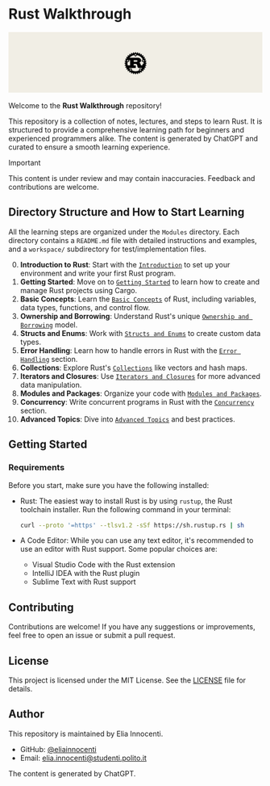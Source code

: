 # Rust Walkthrough

![rust](resources/rust_logo.png)

Welcome to the **Rust Walkthrough** repository!  

This repository is a collection of notes, lectures, and steps to learn Rust. It is structured to provide a comprehensive learning path for beginners and experienced programmers alike. The content is generated by ChatGPT and curated to ensure a smooth learning experience.

> [!IMPORTANT] 
> This content is under review and may contain inaccuracies. Feedback and contributions are welcome.

## Directory Structure and How to Start Learning

All the learning steps are organized under the `Modules` directory. Each directory contains a `README.md` file with detailed instructions and examples, and a `workspace/` subdirectory for test/implementation files.

0. **Introduction to Rust**: Start with the [`Introduction`](Modules/00-Introduction/README.md) to set up your environment and write your first Rust program.
1. **Getting Started**: Move on to [`Getting Started`](Modules/01-Getting-Started/README.md) to learn how to create and manage Rust projects using Cargo.
2. **Basic Concepts**: Learn the [`Basic Concepts`](Modules/02-Basic-Concepts/README.md) of Rust, including variables, data types, functions, and control flow.
3. **Ownership and Borrowing**: Understand Rust's unique [`Ownership and Borrowing`](Modules/03-Ownership-and-Borrowing/README.md) model.
4. **Structs and Enums**: Work with [`Structs and Enums`](Modules/04-Structs-and-Enums/README.md) to create custom data types.
5. **Error Handling**: Learn how to handle errors in Rust with the [`Error Handling`](Modules/05-Error-Handling/README.md) section.
6. **Collections**: Explore Rust's [`Collections`](Modules/06-Collections/README.md) like vectors and hash maps.
7. **Iterators and Closures**: Use [`Iterators and Closures`](Modules/07-Iterators-and-Closures/README.md) for more advanced data manipulation.
8. **Modules and Packages**: Organize your code with [`Modules and Packages`](Modules/08-Modules-and-Packages/README.md).
9. **Concurrency**: Write concurrent programs in Rust with the [`Concurrency`](Modules/09-Concurrency/README.md) section.
10. **Advanced Topics**: Dive into [`Advanced Topics`](Modules/10-Advanced-Topics/README.md) and best practices.

## Getting Started

### Requirements

Before you start, make sure you have the following installed:

- Rust: The easiest way to install Rust is by using `rustup`, the Rust toolchain installer. Run the following command in your terminal:

    ```sh
    curl --proto '=https' --tlsv1.2 -sSf https://sh.rustup.rs | sh
    ```

- A Code Editor: While you can use any text editor, it's recommended to use an editor with Rust support. Some popular choices are:
    - Visual Studio Code with the Rust extension
    - IntelliJ IDEA with the Rust plugin
    - Sublime Text with Rust support

## Contributing

Contributions are welcome! If you have any suggestions or improvements, feel free to open an issue or submit a pull request.

## License

This project is licensed under the MIT License. See the [LICENSE](LICENSE) file for details.

## Author

This repository is maintained by Elia Innocenti.

- GitHub: [@eliainnocenti](https://github.com/eliainnocenti)
- Email: [elia.innocenti@studenti.polito.it](mailto:elia.innocenti@studenti.polito.it)

The content is generated by ChatGPT.
